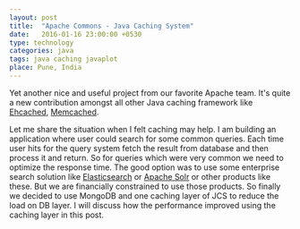 ```yaml
---
layout: post
title:  "Apache Commons - Java Caching System"
date:   2016-01-16 23:00:00 +0530
type: technology
categories: java
tags: java caching javaplot
place: Pune, India
---
```


Yet another nice and useful project from our favorite Apache team. It's quite a new contribution amongst all other Java caching framework like [Ehcached](http://www.ehcache.org/), [Memcached](http://memcached.org/).
<!--more-->
Let me share the situation when I felt caching may help. I am building an application where user could search for some common queries. Each time user hits for the query system fetch the result from database and then process it and return. So for queries which were very common we need to optimize the response time. The good option was to use some enterprise search solution like [Elasticsearch](https://www.elastic.co/products/elasticsearch) or [Apache Solr](http://lucene.apache.org/solr/) or other products like these. But we are financially constrained to use those products. So finally we decided to use MongoDB and one caching layer of JCS to reduce the load on DB layer. I will discuss how the performance improved using the caching layer in this post.
